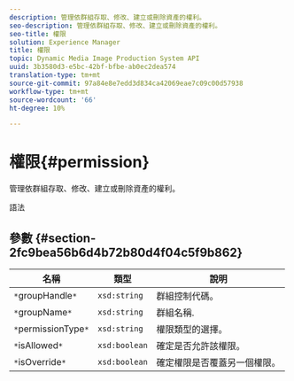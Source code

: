 ```yaml
---
description: 管理依群組存取、修改、建立或刪除資產的權利。
seo-description: 管理依群組存取、修改、建立或刪除資產的權利。
seo-title: 權限
solution: Experience Manager
title: 權限
topic: Dynamic Media Image Production System API
uuid: 3b3580d3-e5bc-42bf-bfbe-ab0ec2dea574
translation-type: tm+mt
source-git-commit: 97a84e8e7edd3d834ca42069eae7c09c00d57938
workflow-type: tm+mt
source-wordcount: '66'
ht-degree: 10%

---
```



# 權限{#permission}

管理依群組存取、修改、建立或刪除資產的權利。

語法

## 參數 {#section-2fc9bea56b6d4b72b80d4f04c5f9b862}

| 名稱 | 類型 | 說明 |
|---|---|---|
| `*`groupHandle`*` | `xsd:string` | 群組控制代碼。 |
| `*`groupName`*` | `xsd:string` | 群組名稱. |
| `*`permissionType`*` | `xsd:string` | 權限類型的選擇。 |
| `*`isAllowed`*` | `xsd:boolean` | 確定是否允許該權限。 |
| `*`isOverride`*` | `xsd:boolean` | 確定權限是否覆蓋另一個權限。 |

